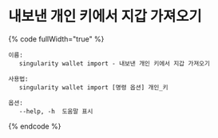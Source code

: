# 내보낸 개인 키에서 지갑 가져오기

{% code fullWidth="true" %}
```
이름:
   singularity wallet import - 내보낸 개인 키에서 지갑 가져오기

사용법:
   singularity wallet import [명령 옵션] 개인_키

옵션:
   --help, -h  도움말 표시
```
{% endcode %}